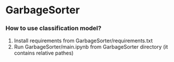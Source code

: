 # GarbageSorter


### How to use classification model?

1. Install requirements from GarbageSorter/requirements.txt
2. Run GarbageSorter/main.ipynb from GarbageSorter directory (it contains relative pathes)